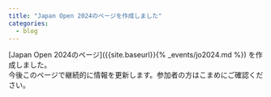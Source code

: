 ```yaml
---
title: "Japan Open 2024のページを作成しました"
categories:
  - blog
---
```


[Japan Open 2024のページ]({{site.baseurl}}{% _events/jo2024.md %}) を作成しました。  
今後このページで継続的に情報を更新します。参加者の方はこまめにご確認ください。


